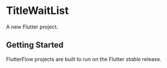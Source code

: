 # TitleWaitList

A new Flutter project.

## Getting Started

FlutterFlow projects are built to run on the Flutter _stable_ release.
